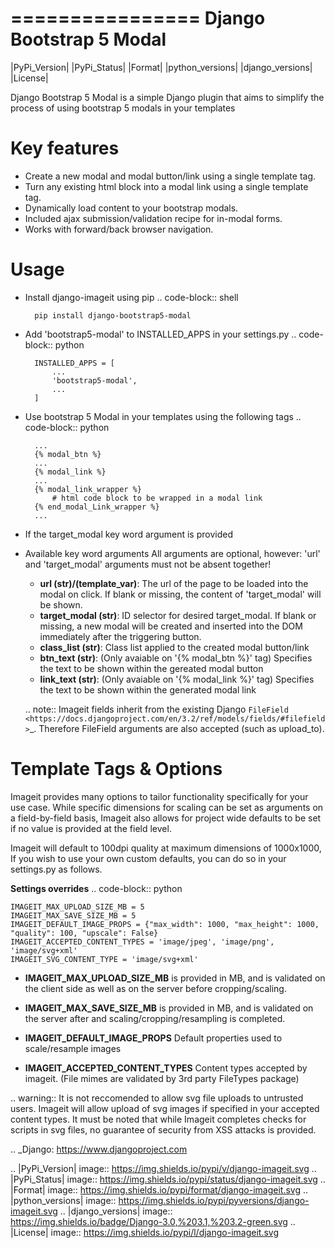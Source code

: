 ================
Django Bootstrap 5 Modal
================

|PyPi_Version| |PyPi_Status| |Format| |python_versions| |django_versions| |License|

Django Bootstrap 5 Modal is a simple Django plugin that aims to simplify the process of using bootstrap 5 modals in your templates

Key features
============

* Create a new modal and modal button/link using a single template tag.
* Turn any existing html block into a modal link using a single template tag.
* Dynamically load content to your bootstrap modals.
* Included ajax submission/validation recipe for in-modal forms.
* Works with forward/back browser navigation.


Usage
============
* Install django-imageit using pip
    .. code-block:: shell

        pip install django-bootstrap5-modal


* Add 'bootstrap5-modal' to INSTALLED_APPS in your settings.py
    .. code-block:: python

        INSTALLED_APPS = [
            ...
            'bootstrap5-modal',
            ...
        ]

* Use bootstrap 5 Modal in your templates using the following tags
	.. code-block:: python

        ...
		{% modal_btn %}
		...
		{% modal_link %}
		...
		{% modal_link_wrapper %}
			# html code block to be wrapped in a modal link
		{% end_modal_Link_wrapper %}
		...

* If the target_modal key word argument is provided

* Available key word arguments
	All arguments are optional, however: 'url' and 'target_modal' arguments must not be absent together!
	* **url (str)/(template_var)**: The url of the page to be loaded into the modal on click. If blank or missing, the content of 'target_modal' will be shown.
    * **target_modal (str)**: ID selector for desired target_modal. If blank or missing, a new modal will be created and inserted into the DOM immediately after the triggering button.
    * **class_list (str)**: Class list applied to the created modal button/link
    * **btn_text (str)**: (Only avaiable on '{% modal_btn %}' tag) Specifies the text to be shown within the gereated modal button
    * **link_text (str)**: (Only avaiable on '{% modal_link %}' tag) Specifies the text to be shown within the generated modal link

    .. note:: Imageit fields inherit from the existing Django `FileField <https://docs.djangoproject.com/en/3.2/ref/models/fields/#filefield>`_. Therefore FileField arguments are also accepted (such as upload_to).


Template Tags & Options
============
Imageit provides many options to tailor functionality specifically for your use case. While specific dimensions for scaling can be set as arguments on a field-by-field basis, Imageit also allows for project wide defaults to be set if no value is provided at the field level.

Imageit will default to 100dpi quality at maximum dimensions of 1000x1000, If you wish to use your own custom defaults, you can do so in your settings.py as follows.

**Settings overrides**
.. code-block:: python

    IMAGEIT_MAX_UPLOAD_SIZE_MB = 5
    IMAGEIT_MAX_SAVE_SIZE_MB = 5
    IMAGEIT_DEFAULT_IMAGE_PROPS = {"max_width": 1000, "max_height": 1000, "quality": 100, "upscale": False}
    IMAGEIT_ACCEPTED_CONTENT_TYPES = 'image/jpeg', 'image/png', 'image/svg+xml'
    IMAGEIT_SVG_CONTENT_TYPE = 'image/svg+xml'

* **IMAGEIT_MAX_UPLOAD_SIZE_MB** is provided in MB, and is validated on the client side as well as on the server before cropping/scaling.

* **IMAGEIT_MAX_SAVE_SIZE_MB** is provided in MB, and is validated on the server after and scaling/cropping/resampling is completed.

* **IMAGEIT_DEFAULT_IMAGE_PROPS** Default properties used to scale/resample images

* **IMAGEIT_ACCEPTED_CONTENT_TYPES** Content types accepted by imageit. (File mimes are validated by 3rd party FileTypes package)

.. warning:: It is not reccomended to allow svg file uploads to untrusted users. Imageit will allow upload of svg images if specified in your accepted content types. It must be noted that while Imageit completes checks for scripts in svg files, no guarantee of security from XSS attacks is provided. 



.. _Django: https://www.djangoproject.com

.. |PyPi_Version| image:: https://img.shields.io/pypi/v/django-imageit.svg
.. |PyPi_Status| image:: https://img.shields.io/pypi/status/django-imageit.svg
.. |Format| image:: https://img.shields.io/pypi/format/django-imageit.svg
.. |python_versions| image:: https://img.shields.io/pypi/pyversions/django-imageit.svg
.. |django_versions| image:: https://img.shields.io/badge/Django-3.0,%203.1,%203.2-green.svg
.. |License| image:: https://img.shields.io/pypi/l/django-imageit.svg
